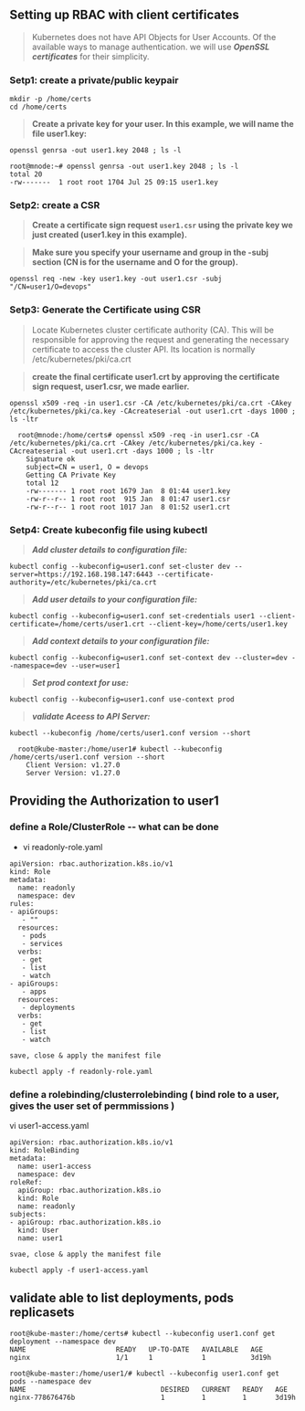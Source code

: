 ## Setting up RBAC with client certificates

> Kubernetes does not have API Objects for User Accounts. Of the available ways to manage authentication. we will use ***OpenSSL certificates*** for their simplicity. 

### Setp1: create a private/public keypair 

```
mkdir -p /home/certs
cd /home/certs
```

> **Create a private key for your user. In this example, we will name the file user1.key:**

```
openssl genrsa -out user1.key 2048 ; ls -l

root@mnode:~# openssl genrsa -out user1.key 2048 ; ls -l 
total 20
-rw-------  1 root root 1704 Jul 25 09:15 user1.key

```
### Setp2: create a CSR

> **Create a certificate sign request `user1.csr` using the private key we just created (user1.key in this example).** 

> **Make sure you specify your username and group in the -subj section (CN is for the username and O for the group).**

   `openssl req -new -key user1.key -out user1.csr -subj "/CN=user1/O=devops"`

### Setp3: Generate the Certificate using CSR 

> Locate Kubernetes cluster certificate authority (CA). This will be responsible for approving the request and generating the necessary certificate to access the cluster API. Its location is normally /etc/kubernetes/pki/ca.crt

> **create the final certificate user1.crt by approving the certificate sign request, user1.csr, we made earlier.**
  
  `openssl x509 -req -in user1.csr -CA /etc/kubernetes/pki/ca.crt -CAkey /etc/kubernetes/pki/ca.key -CAcreateserial -out user1.crt -days 1000 ; ls -ltr`


```
  root@mnode:/home/certs# openssl x509 -req -in user1.csr -CA /etc/kubernetes/pki/ca.crt -CAkey /etc/kubernetes/pki/ca.key -CAcreateserial -out user1.crt -days 1000 ; ls -ltr
	Signature ok
	subject=CN = user1, O = devops
	Getting CA Private Key
	total 12
	-rw------- 1 root root 1679 Jan  8 01:44 user1.key
	-rw-r--r-- 1 root root  915 Jan  8 01:47 user1.csr
	-rw-r--r-- 1 root root 1017 Jan  8 01:52 user1.crt
```

### Setp4: Create kubeconfig file using kubectl 

> ***Add cluster details to configuration file:***
 
  `kubectl config --kubeconfig=user1.conf set-cluster dev --server=https://192.168.198.147:6443 --certificate-authority=/etc/kubernetes/pki/ca.crt`

> ***Add user details to your configuration file:***
 
  `kubectl config --kubeconfig=user1.conf set-credentials user1 --client-certificate=/home/certs/user1.crt --client-key=/home/certs/user1.key`

> ***Add context details to your configuration file:***
 
  `kubectl config --kubeconfig=user1.conf set-context dev --cluster=dev --namespace=dev --user=user1`
  
> ***Set prod context for use:***

  `kubectl config --kubeconfig=user1.conf use-context prod`
  
> ***validate Aceess to API Server:***

  `kubectl --kubeconfig /home/certs/user1.conf version --short`

``` 
  root@kube-master:/home/user1# kubectl --kubeconfig /home/certs/user1.conf version --short
	Client Version: v1.27.0
	Server Version: v1.27.0
```

## Providing the Authorization to user1

### define a Role/ClusterRole -- what can be done 

* vi readonly-role.yaml 

```
apiVersion: rbac.authorization.k8s.io/v1
kind: Role
metadata:
  name: readonly
  namespace: dev
rules:
- apiGroups:
   - ""
  resources:
   - pods
   - services
  verbs:
   - get
   - list
   - watch
- apiGroups:
   - apps
  resources:
   - deployments
  verbs:
   - get
   - list
   - watch
```
```
save, close & apply the manifest file 

kubectl apply -f readonly-role.yaml  
```

### define a rolebinding/clusterrolebinding ( bind role to a user, gives the user set of permmissions )

vi user1-access.yaml 

```
apiVersion: rbac.authorization.k8s.io/v1
kind: RoleBinding
metadata:
  name: user1-access
  namespace: dev
roleRef:
  apiGroup: rbac.authorization.k8s.io
  kind: Role
  name: readonly
subjects:
- apiGroup: rbac.authorization.k8s.io
  kind: User
  name: user1
```
```
svae, close & apply the manifest file

kubectl apply -f user1-access.yaml 
```

## validate able to list deployments, pods replicasets 

```
root@kube-master:/home/certs# kubectl --kubeconfig user1.conf get deployment --namespace dev
NAME                      READY   UP-TO-DATE   AVAILABLE   AGE
nginx                     1/1     1            1           3d19h
```

```
root@kube-master:/home/user1/# kubectl --kubeconfig user1.conf get pods --namespace dev
NAME                                 DESIRED   CURRENT   READY   AGE
nginx-778676476b                     1         1         1       3d19h
```